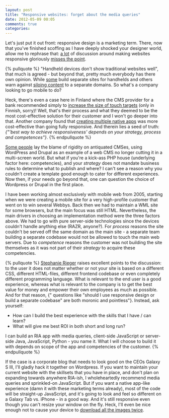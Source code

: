 ```yaml
---
layout: post
title: "Responsive websites: forget about the media queries"
date: 2012-05-09 00:05
comments: true
categories: 
---
```


Let's just put it out front: responsive design is a marketing term. There, now that you've finished scoffing as I have deeply shocked your designer world, allow me to rephrase that: [a lot](http://fitandfinish.ironworks.com/2011/05/the-future-of-web-design-will-be-responsive.html) of discussion around making websites responsive gloriously [misses the point](http://mediaqueri.es/). 

<!-- more -->

{% pullquote %}
"Handheld devices don't show traditional websites well", that much is agreed - but beyond that, pretty much everybody has there own opinion. While [some](http://www.lukew.com/ff/entry.asp?1390) build separate sites for handhelds and others warn against [siloing content](http://www.alistapart.com/articles/responsive-web-design/) to a separate domains. So what's a company looking to go mobile to do?

Heck, there's even a case here in Finland where the CMS provider for a bank recommended simply to [increase the size of touch targets](http://www.ch5finland.com/ajankohtaista/artikkelit/fi_FI/mobiilioptimointi/) (only in Finnish, sorry)! Well, that's their process and what they deemed to be the most cost-effective solution for their customer and I won't go deeper into that. Another company found that [creating multiple native apps](http://twitter.com/#!/dumbstereo/status/198309896402378752) was more cost-effective than going fully responsive. And therein lies a seed of truth: *{"'best way to achieve responsiveness' depends on your strategy, process and competences"}*.
{% endpullquote %}

[Some people](http://www.netmagazine.com/opinions/separate-mobile-website-no-forking-way) lay the blame of rigidity on antiquated CMSes, using WordPress and Drupal as an example of a web CMS no longer cutting it in a multi-screen world. But what if you're a kick-ass PHP house (underlying factor here: competencies), and your _strategy_ does not mandate business rules to determine what to publish and where? I can't see a reason why you couldn't create a template good enough to cater for different experiences. Now then, if your needs go beyond that, one can question the choice of Wordpress or Drupal in the first place.

I have been working almost exclusively with mobile web from 2005, starting when we were creating a mobile site for a very high-profile customer that went on to win several Webbys. Back then we had to maintain a WML site for some browsers, but the main focus was still HTML. Nevertheless, the main drivers in choosing an implementation method were the three factors above. We had to go with pure server-side technologies since the devices couldn't handle anything else (RAZR, anyone?). For _process_ reasons the site couldn't be served off the same domain as the main site - a separate team building a separate codebase would not be allowed to touch the main web servers. Due to _competence_ reasons the customer was not building the site themselves as it was not part of their _strategy_ to acquire these competencies.

{% pullquote %}
[Stephanie Rieger](http://stephanierieger.com/responsiveness-is-a-characteristic/) raises excellent points to the discussion: to the user it does not matter whether or not your site is based on a different CSS, different HTML-files, different frontend codebase or even completely different programming language. What is relevant to the end user is a good experience, whereas what is relevant to the company is to get the best value for money and empower their own employees as much as possible. And for that reason, {" questions like "should I use responsive design or build a separate codebase" are both moronic and pointless"}. Instead, ask yourself:

   * How can I build the best experience with the skills that I have / can learn?
   * What will give me best ROI in both short and long run?

I can build an RIA app with media queries, client-side JavaScript or server-side Java, JavaScript, Python - you name it. What I will choose to build it with depends on scope of the app and competencies of the customer.
{% endpullquote %}

If the case is a corporate blog that needs to look good on the CEOs Galaxy S III, I'll gladly hack it together on Wordpress. If you want to maintain your current website with the skillsets that you have in place, and don't plan on expanding towards anywhere RIA-ish, I wholeheartedly recommend media queries and sprinkled-on JavaScript. But if you want a native app-like experience (damn it with these marketing terms already), most of the code will be straight-up JavaScript, and it's going to look and feel so different on a Galaxy Tab vs. iPhone - in a good way. And it's still responsive even though you can't resize your window on the fly. Heck, I'll even be nice enough not to cause your device to [download all the images twice](http://www.bram.us/2012/03/01/the-slow-elephant-in-the-responsive-images-room/).